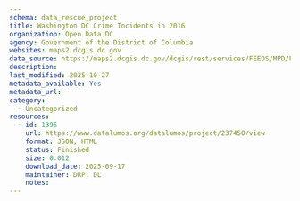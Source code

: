 ```yaml
---
schema: data_rescue_project 
title: Washington DC Crime Incidents in 2016
organization: Open Data DC
agency: Government of the District of Columbia
websites: maps2.dcgis.dc.gov
data_source: https://maps2.dcgis.dc.gov/dcgis/rest/services/FEEDS/MPD/FeatureServer/26
description: 
last_modified: 2025-10-27
metadata_available: Yes
metadata_url: 
category:
  - Uncategorized 
resources:
  - id: 1395
    url: https://www.datalumos.org/datalumos/project/237450/view
    format: JSON, HTML
    status: Finished
    size: 0.012
    download_date: 2025-09-17
    maintainer: DRP, DL
    notes: 
---
```

